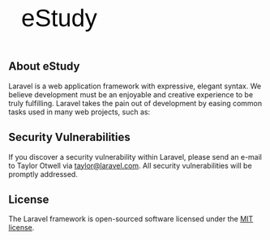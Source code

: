 <svg xmlns="http://www.w3.org/2000/svg" width="200" height="100" viewBox="0 0 200 100">
  <text x="50%" y="50%" text-anchor="middle" dominant-baseline="middle" font-family="Arial, sans-serif" font-size="48" fill="black">eStudy</text>
</svg>


## About eStudy

Laravel is a web application framework with expressive, elegant syntax. We believe development must be an enjoyable and creative experience to be truly fulfilling. Laravel takes the pain out of development by easing common tasks used in many web projects, such as:


## Security Vulnerabilities

If you discover a security vulnerability within Laravel, please send an e-mail to Taylor Otwell via [taylor@laravel.com](mailto:taylor@laravel.com). All security vulnerabilities will be promptly addressed.

## License

The Laravel framework is open-sourced software licensed under the [MIT license](https://opensource.org/licenses/MIT).
